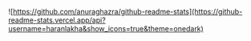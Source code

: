 ![https://github.com/anuraghazra/github-readme-stats](https://github-readme-stats.vercel.app/api?username=haranlakha&show_icons=true&theme=onedark)
